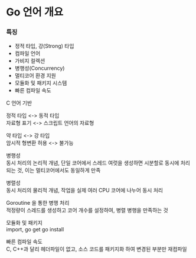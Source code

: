 # Go 언어 개요

### 특징
* 정적 타입, 강(Strong) 타입
* 컴파일 언어
* 가비지 컬렉션
* 병행성(Concurrency)
* 멀티코어 환경 지원
* 모듈화 및 패키지 시스템
* 빠른 컴파일 속도

C 언어 기반

정적 타입 <-> 동적 타입 <br>
자료형 표기 <-> 스크립트 언어의 자료형

약 타입 <-> 강 타입 <br>
암시적 형변환 허용 <-> 불가능 

병행성 <br>
동시 처리의 논리적 개념, 단일 코어에서 스레드 여럿을 생성하면 시분할로 동시에 처리되는 것, 이는 멀티코어에서도 동일하게 만족

병렬성 <br>
동시 처리의 물리적 개념, 작업을 실제 여러 CPU 코어에 나누어 동시 처리

Goroutine 을 통한 병행 처리 <br>
적정량이 스레드를 생성하고 코어 개수를 설정하여, 병렬 병행을 만족하는 것

모듈화 및 패키지 <br>
import, go get go install

빠른 컴파일 속도 <br>
C, C++과 달리 헤더파일이 없고, 소스 코드를 패키지화 하여 변경된 부분만 재컴파일
  
